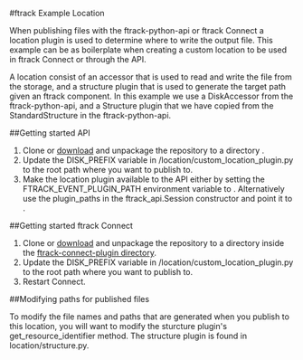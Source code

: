 #ftrack Example Location

When publishing files with the ftrack-python-api or ftrack Connect a location plugin is used to determine where to write the output file. This example can be as boilerplate when creating a custom location to be used in ftrack Connect or through the API.

A location consist of an accessor that is used to read and write the file from the storage, and a structure plugin that is used to generate the target path given an ftrack component. In this example we use a DiskAccessor from the ftrack-python-api, and a Structure plugin that we have copied from the StandardStructure in the ftrack-python-api.

##Getting started API

1. Clone or [download](https://bitbucket.org/ftrack/ftrack-example-location/downloads/) and unpackage the repository to a directory <custom-location-folder>.
2. Update the DISK_PREFIX variable in <custom-location-folder>/location/custom_location_plugin.py to the root path where you want to publish to.
3. Make the location plugin available to the API either by setting the FTRACK_EVENT_PLUGIN_PATH environment variable to <custom-location-folder>. Alternatively use the plugin_paths in the ftrack_api.Session constructor and point it to <custom-location-folder>.

##Getting started ftrack Connect

1. Clone or [download](https://bitbucket.org/ftrack/ftrack-example-location/downloads/) and unpackage the repository to a directory <custom-location-folder> inside the [ftrack-connect-plugin directory](http://ftrack-connect.rtd.ftrack.com/en/stable/using/plugin_directory.html).
2. Update the DISK_PREFIX variable in <custom-location-folder>/location/custom_location_plugin.py to the root path where you want to publish to.
3. Restart Connect.

##Modifying paths for published files

To modify the file names and paths that are generated when you publish to this location, you will want to modify the sturcture plugin's get_resource_identifier method. The structure plugin is found in location/structure.py.
